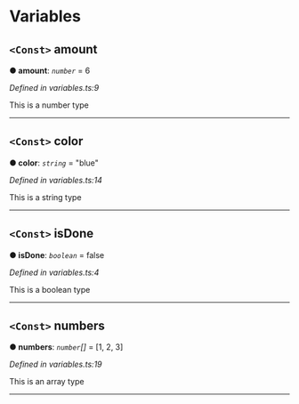 

# Variables

<a id="amount"></a>

## `<Const>` amount

**●  amount**:  *`number`*  = 6

*Defined in variables.ts:9*

This is a number type

___

<a id="color"></a>

## `<Const>` color

**●  color**:  *`string`*  = "blue"

*Defined in variables.ts:14*

This is a string type

___

<a id="isdone"></a>

## `<Const>` isDone

**●  isDone**:  *`boolean`*  = false

*Defined in variables.ts:4*

This is a boolean type

___

<a id="numbers"></a>

## `<Const>` numbers

**●  numbers**:  *`number`[]*  =  [1, 2, 3]

*Defined in variables.ts:19*

This is an array type

___

